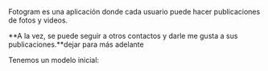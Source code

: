 Fotogram es una aplicación donde cada usuario puede hacer publicaciones de fotos y videos.

**A la vez, se puede seguir a otros contactos y darle me gusta a sus publicaciones.**dejar para más adelante

Tenemos un modelo inicial:

<div
  class='mu-erd'
  data-entities='{
    "seguidores": {
      "id_seguidor": {
        "type": "Integer",
        "pk": true,
        "fk": {
          "to": { "entity": "usuarios", "column": "id_usr" },
          "type": "many_to_one"
        }
      },
      "id_seguido": {
        "type": "Integer",
        "pk": true,
        "fk": {
          "to": { "entity": "usuarios", "column": "id_usr" },
          "type": "many_to_one"
        }
      }
    },
    "usuarios": {
      "id_usr": {
        "type": "Integer",
        "pk": true
      },
      "nombre_usr": {
        "type": "Text"
      },
      "foto_perfil_url": {
        "type": "Text"
      }
    },
    "publicaciones": {
      "id_publicacion": {
        "type": "Integer",
        "pk": true
      },
      "foto_video_url": {
        "type": "Text"
      },
      "duenio": {
        "type": "Integer",
        "pk": false,
        "fk": {
          "to": { "entity": "usuarios", "column": "id_usr" },
          "type": "many_to_one"
        }
      },
      "fecha": {
        "type": "Text"
      },
      "es_temporal": {
        "type": "Integer"
      }
    },
    "likes": {
      "publicacion": {
        "type": "Integer",
        "pk": true,
        "fk": {
          "to": { "entity": "publicaciones", "column": "id_publicacion" },
          "type": "many_to_one"
        }
      },
      "stalker": {
        "type": "Integer",
        "pk": true,
        "fk": {
          "to": { "entity": "usuarios", "column": "id_usr" },
          "type": "many_to_one"
        }
      }
    },
    "comentarios": {
      "publicacion": {
        "type": "Integer",
        "pk": true,
        "fk": {
          "to": { "entity": "publicaciones", "column": "id_publicacion" },
          "type": "many_to_one"
        }
      },
      "stalker": {
        "type": "Integer",
        "pk": true,
        "fk": {
          "to": { "entity": "usuarios", "column": "id_usr" },
          "type": "many_to_one"
        }
      },
      "comentario": {
        "type": "Text"
      }
    }
  }'>
</div>